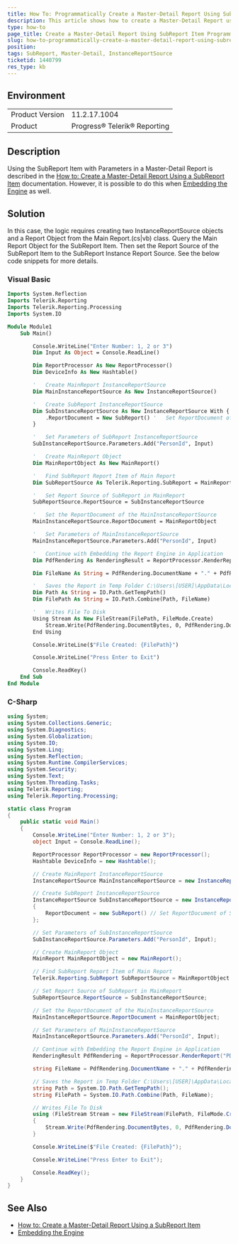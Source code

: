 ```yaml
---
title: How To: Programmatically Create a Master-Detail Report Using SubReport Item
description: This article shows how to create a Master-Detail Report using a SubReport Item using only code.
type: how-to
page_title: Create a Master-Detail Report Using SubReport Item Programmatically
slug: how-to-programmatically-create-a-master-detail-report-using-subreport-item
position: 
tags: SubReport, Master-Detail, InstanceReportSource
ticketid: 1440799
res_type: kb
---
```


## Environment
<table>
	<tbody>
		<tr>
			<td>Product Version</td>
			<td>11.2.17.1004</td>
		</tr>
		<tr>
			<td>Product</td>
			<td>Progress® Telerik® Reporting</td>
		</tr>
	</tbody>
</table>


## Description
Using the SubReport Item with Parameters in a Master-Detail Report is described in the [How to: Create a Master-Detail Report Using a SubReport Item](https://docs.telerik.com/reporting/designing-reports-master-detail) documentation. However, it is possible to do this when [Embedding the Engine](https://docs.telerik.com/reporting/programmatic-exporting-report) as well.

## Solution
In this case, the logic requires creating two InstanceReportSource objects and a Report Object from the Main Report.(cs|vb) class. Query the Main Report Object for the SubReport Item. Then set the Report Source of the SubReport Item to the SubReport Instance Report Source. See the below code snippets for more details.


### Visual Basic
```vb
Imports System.Reflection
Imports Telerik.Reporting
Imports Telerik.Reporting.Processing
Imports System.IO

Module Module1
    Sub Main()

        Console.WriteLine("Enter Number: 1, 2 or 3")
        Dim Input As Object = Console.ReadLine()

        Dim ReportProcessor As New ReportProcessor()
        Dim DeviceInfo As New Hashtable()

        '   Create MainReport InstanceReportSource
        Dim MainInstanceReportSource As New InstanceReportSource()

        '   Create SubReport InstanceReportSource
        Dim SubInstanceReportSource As New InstanceReportSource With {
            .ReportDocument = New SubReport() '   Set ReportDocument of SubInstanceReportSource
        }

        '   Set Parameters of SubReport InstanceReportSource
        SubInstanceReportSource.Parameters.Add("PersonId", Input)

        '   Create MainReport Object
        Dim MainReportObject As New MainReport()

        '   Find SubReport Report Item of Main Report
        Dim SubReportSource As Telerik.Reporting.SubReport = MainReportObject.Items.Find("SubReport1", True)(0)

        '   Set Report Source of SubReport in MainReport
        SubReportSource.ReportSource = SubInstanceReportSource

        '   Set the ReportDocument of the MainInstanceReportSource
        MainInstanceReportSource.ReportDocument = MainReportObject

        '   Set Parameters of MainInstanceReportSource
        MainInstanceReportSource.Parameters.Add("PersonId", Input)

        '   Continue with Embedding the Report Engine in Application
        Dim PdfRendering As RenderingResult = ReportProcessor.RenderReport("PDF", MainInstanceReportSource, DeviceInfo)

        Dim FileName As String = PdfRendering.DocumentName + "." + PdfRendering.Extension

        '   Saves the Report in Temp Folder C:\Users\[USER]\AppData\Local\Temp
        Dim Path As String = IO.Path.GetTempPath()
        Dim FilePath As String = IO.Path.Combine(Path, FileName)

        '   Writes File To Disk
        Using Stream As New FileStream(FilePath, FileMode.Create)
            Stream.Write(PdfRendering.DocumentBytes, 0, PdfRendering.DocumentBytes.Length)
        End Using

        Console.WriteLine($"File Created: {FilePath}")

        Console.WriteLine("Press Enter to Exit")

        Console.ReadKey()
    End Sub
End Module
```

### C-Sharp
``` csharp
using System;
using System.Collections.Generic;
using System.Diagnostics;
using System.Globalization;
using System.IO;
using System.Linq;
using System.Reflection;
using System.Runtime.CompilerServices;
using System.Security;
using System.Text;
using System.Threading.Tasks;
using Telerik.Reporting;
using Telerik.Reporting.Processing;

static class Program
{
    public static void Main()
    {
        Console.WriteLine("Enter Number: 1, 2 or 3");
        object Input = Console.ReadLine();

        ReportProcessor ReportProcessor = new ReportProcessor();
        Hashtable DeviceInfo = new Hashtable();

        // Create MainReport InstanceReportSource
        InstanceReportSource MainInstanceReportSource = new InstanceReportSource();

        // Create SubReport InstanceReportSource
        InstanceReportSource SubInstanceReportSource = new InstanceReportSource()
        {
            ReportDocument = new SubReport() // Set ReportDocument of SubInstanceReportSource
        };

        // Set Parameters of SubInstanceReportSource
        SubInstanceReportSource.Parameters.Add("PersonId", Input);

        // Create MainReport Object
        MainReport MainReportObject = new MainReport();

        // Find SubReport Report Item of Main Report
        Telerik.Reporting.SubReport SubReportSource = MainReportObject.Items.Find("SubReport1", true)(0);

        // Set Report Source of SubReport in MainReport
        SubReportSource.ReportSource = SubInstanceReportSource;

        // Set the ReportDocument of the MainInstanceReportSource
        MainInstanceReportSource.ReportDocument = MainReportObject;

        // Set Parameters of MainInstanceReportSource
        MainInstanceReportSource.Parameters.Add("PersonId", Input);

        // Continue with Embedding the Report Engine in Application
        RenderingResult PdfRendering = ReportProcessor.RenderReport("PDF", MainInstanceReportSource, DeviceInfo);

        string FileName = PdfRendering.DocumentName + "." + PdfRendering.Extension;

        // Saves the Report in Temp Folder C:\Users\[USER]\AppData\Local\Temp
        string Path = System.IO.Path.GetTempPath();
        string FilePath = System.IO.Path.Combine(Path, FileName);

        // Writes File To Disk
        using (FileStream Stream = new FileStream(FilePath, FileMode.Create))
        {
            Stream.Write(PdfRendering.DocumentBytes, 0, PdfRendering.DocumentBytes.Length);
        }

        Console.WriteLine($"File Created: {FilePath}");

        Console.WriteLine("Press Enter to Exit");

        Console.ReadKey();
    }
}
```
## See Also
*   [How to: Create a Master-Detail Report Using a SubReport Item](https://docs.telerik.com/reporting/designing-reports-master-detail)
*   [Embedding the Engine](https://docs.telerik.com/reporting/programmatic-exporting-report)
